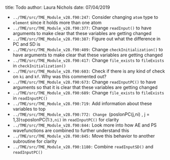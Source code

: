 title: Todo
author: Laura Nichols
date: 07/04/2019

* `../TME/src/TME_Module_v28.f90:247:` Consider changing `atom` type to `element` since it holds more than one atom
* `../TME/src/TME_Module_v28.f90:377:` Change `readInput()` to have arguments to make clear that these variables are getting changed
* `../TME/src/TME_Module_v28.f90:387:` Figure out what the difference in PC and SD is
* `../TME/src/TME_Module_v28.f90:409:` Change `checkInitialization()` to have arguments to make clear that these variables are getting changed
* `../TME/src/TME_Module_v28.f90:417:` Change `file_exists` to `fileExists` in `checkInitialization()`
* `../TME/src/TME_Module_v28.f90:603:` Check if there is any kind of check on `ki` and `kf`. Why was this commented out?
* `../TME/src/TME_Module_v28.f90:673:` Change `readInputPC()` to have arguments so that it is clear that these variables are getting changed
* `../TME/src/TME_Module_v28.f90:689:` Change `file_exists` to `fileExists` in `readInputPC()`
* `../TME/src/TME_Module_v28.f90:719:` Add information about these variables to top
* `../TME/src/TME_Module_v28.f90:772: Change `(posIonPC(j,ni) , j = 1,3)` to `posIonPC(1:`3,ni)` in `readInputPC()` for clarity
* `../TME/src/TME_Module_v28.f90:844:` Look more into how AE and PS wavefunctions are combined to further understand this
* `../TME/src/TME_Module_v28.f90:845:` Move this behavior to another subroutine for clarity
* `../TME/src/TME_Module_v28.f90:1180:` Combine `readInputSD()` and `readInputPC()`
